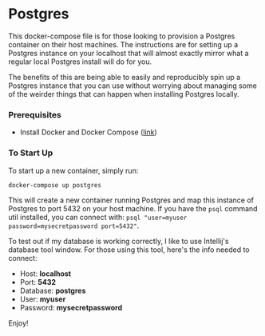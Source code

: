 # Postgres

This docker-compose file is for those looking to provision a Postgres container
on their host machines. The instructions are for setting up a Postgres
instance on your localhost that will almost exactly mirror what a
regular local Postgres install will do for you.

The benefits of this are being able to easily and reproducibly spin up a
Postgres instance that you can use without worrying about managing some
of the weirder things that can happen when installing Postgres locally.

### Prerequisites

- Install Docker and Docker Compose ([link]())

### To Start Up

To start up a new container, simply run:

```
docker-compose up postgres
```

This will create a new container running Postgres and map this instance of Postgres to port 5432 on your host machine. If you have the `psql` command util installed, you can connect with: `psql "user=myuser password=mysecretpassword port=5432"`.

To test out if my database is working correctly, I like to use Intellij's 
database tool window. For those using this tool, here's the info needed
to connect:

- Host: **localhost**
- Port: **5432**
- Database: **postgres**
- User: **myuser**
- Password: **mysecretpassword**

Enjoy!
